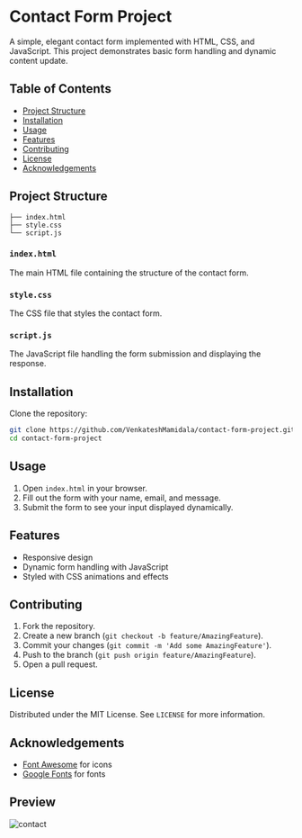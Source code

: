 # Contact Form Project

A simple, elegant contact form implemented with HTML, CSS, and JavaScript. This project demonstrates basic form handling and dynamic content update.

## Table of Contents

- [Project Structure](#project-structure)
- [Installation](#installation)
- [Usage](#usage)
- [Features](#features)
- [Contributing](#contributing)
- [License](#license)
- [Acknowledgements](#acknowledgements)

## Project Structure

```plaintext
├── index.html
├── style.css
└── script.js
```

### `index.html`

The main HTML file containing the structure of the contact form.


### `style.css`

The CSS file that styles the contact form.



### `script.js`

The JavaScript file handling the form submission and displaying the response.



## Installation

Clone the repository:

```sh
git clone https://github.com/VenkateshMamidala/contact-form-project.git
cd contact-form-project
```

## Usage

1. Open `index.html` in your browser.
2. Fill out the form with your name, email, and message.
3. Submit the form to see your input displayed dynamically.

## Features

- Responsive design
- Dynamic form handling with JavaScript
- Styled with CSS animations and effects

## Contributing

1. Fork the repository.
2. Create a new branch (`git checkout -b feature/AmazingFeature`).
3. Commit your changes (`git commit -m 'Add some AmazingFeature'`).
4. Push to the branch (`git push origin feature/AmazingFeature`).
5. Open a pull request.

## License

Distributed under the MIT License. See `LICENSE` for more information.

## Acknowledgements

- [Font Awesome](https://fontawesome.com/) for icons
- [Google Fonts](https://fonts.google.com/) for fonts
  
## Preview

  ![contact](https://github.com/VenkateshMamidala/Contact-Form-Project/assets/170516538/0d48207e-9ee8-41f6-a83b-252882040647)


